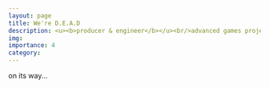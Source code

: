 ```yaml
---
layout: page
title: We're D.E.A.D
description: <u><b>producer & engineer</b></u><br/>advanced games project<br/>spring 2026 - spring 2027
img:
importance: 4
category:
---
```


on its way...
